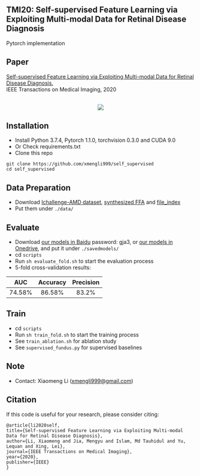 ## TMI20: Self-supervised Feature Learning via Exploiting Multi-modal Data for Retinal Disease Diagnosis

Pytorch implementation 

## Paper
[Self-supervised Feature Learning via Exploiting Multi-modal Data for Retinal Disease Diagnosis.](https://ieeexplore.ieee.org/stamp/stamp.jsp?tp=&arnumber=9139411)
<br/>
IEEE Transactions on Medical Imaging, 2020
<br/>
<br/>
<p align="center">
  <img src="figure/framework.png">
</p>

## Installation

* Install Python 3.7.4, Pytorch 1.1.0, torchvision 0.3.0 and CUDA 9.0
* Or Check requirements.txt
* Clone this repo
```
git clone https://github.com/xmengli999/self_supervised
cd self_supervised
```

## Data Preparation
* Download [Ichallenge-AMD dataset](https://drive.google.com/file/d/1ti0ozvMHCnq-PCX_CVc-Da98uJNmla8T/view?usp=sharing), 
[synthesized FFA](https://drive.google.com/file/d/1Q0u3XZ-cL2BcIA1mp2sl3Rep7vE3avNo/view?usp=sharing) and 
[file_index](https://drive.google.com/file/d/1ts-Y8ePh_K_ijmBK8v3OfMIOhKMw-PSj/view?usp=sharing) <br/>
* Put them under `./data/`


## Evaluate 
* Download [our models in Baidu](https://pan.baidu.com/s/1B6JK5ljhWz0V655obtX3og) password: gja3, or [our models in Onedrive](https://gohkust-my.sharepoint.com/:u:/g/personal/eexmli_ust_hk/Ed_ztti_E_tHq0Bfsd_uavsBTEk4S2XuH1FGfNZcx2ZztQ?e=6GeEAv), and put it under `./savedmodels/`
* cd `scripts`
* Run `sh evaluate_fold.sh` to start the evaluation process
* 5-fold cross-validation results: 

| AUC    | Accuracy   | Precision    |
| ---------- | :-----------:  | :-----------: |
| 74.58%    | 86.58%   | 83.2%     |

## Train 
* cd `scripts`
* Run `sh train_fold.sh` to start the training process
* See `train_ablation.sh` for ablation study
* See `supervised_fundus.py` for supervised baselines

## Note
* Contact: Xiaomeng Li (xmengli999@gmail.com)

## Citation

If this code is useful for your research, please consider citing:

  ```shell
@article{li2020self,
  title={Self-supervised Feature Learning via Exploiting Multi-modal Data for Retinal Disease Diagnosis},
  author={Li, Xiaomeng and Jia, Mengyu and Islam, Md Tauhidul and Yu, Lequan and Xing, Lei},
  journal={IEEE Transactions on Medical Imaging},
  year={2020},
  publisher={IEEE}
}

  ```